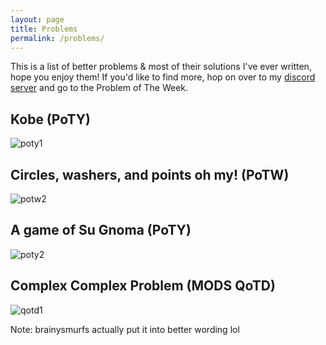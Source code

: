 ```yaml
---
layout: page
title: Problems
permalink: /problems/
---
```

This is a list of better problems & most of their solutions I've ever written, hope you enjoy them! If you'd like to find more, hop on over to my [discord server](https://discord.com/invite/XHTaYtv) and go to the Problem of The Week.

## Kobe (PoTY)
![poty1](https://media.discordapp.net/attachments/698265856618135562/698928504921915553/481250375786037258.png?width=2210&height=649)

## Circles, washers, and points oh my! (PoTW)
![potw2](https://images-ext-1.discordapp.net/external/m0TJHOXpLSfqB3sZu-GPti4-56p8R3U339aXuqDZLjE/%3Fwidth%3D1920%26height%3D593/https/media.discordapp.net/attachments/735868205720928337/751645773925449738/481250375786037258.png)

## A game of Su Gnoma (PoTY)
![poty2](https://cdn.discordapp.com/attachments/696878929373298751/772211450725793792/481250375786037258.png)

## Complex Complex Problem (MODS QoTD)
![qotd1](https://cdn.discordapp.com/attachments/763611244694994964/772248547868409856/POTD-24-0.png)

Note: brainysmurfs actually put it into better wording lol
